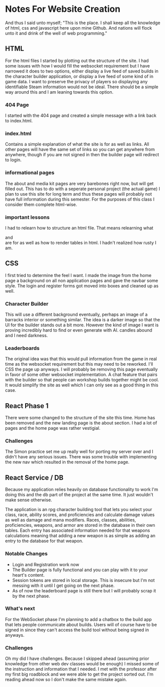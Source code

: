 # Notes For Website Creation
And thus I said unto myself; "This is the place. I shall keep all the knowledge of html, css and javascript here upon mine Github. And nations will flock unto it and drink of the well of web programming."

## HTML
For the html files I started by plotting out the structure of the site. I had some issues with how I would fill the websocket requirement but I have narrowed it does to two options, either display a live feed of saved builds in the character builder application, or display a live feed of some kind of in game data. I want to preserve the privacy of players so displaying any identifiable Steam information would not be ideal. There should be a simple way around this and I am leaning towards this option.

### 404 Page
I started with the 404 page and created a simple message with a link back to index.html. 

### index.html
Contains a simple explanation of what the site is for as well as links. All other pages will have the same set of links so you can get anywhere from anywhere, though if you are not signed in then the builder page will redirect to login.

### informational pages
The about and media kit pages are very barebones right now, but will get filled out. This has to do with a seperate personal project (the actual game) I plan to use this site for long term and thus these pages will probably not have full information during this semester. For the purposes of this class I consider them complete html-wise.

### important lessons
I had to relearn how to structure an html file. That means relearning what <body> <nav> <main> and <footer> are for as well as how to render tables in html. I hadn't realized how rusty I am.

## CSS
I first tried to determine the feel I want. I made the image from the home page a background on all non application pages and gave the navbar some style. The login and register forms got moved into boxes and cleaned up as well.

### Character Builder
This will use a different background eventually, perhaps an image of a barracks interior or something similar. The idea is a darker image so that the UI for the builder stands out a bit more. However the kind of image I want is proving incredibly hard to find or even generate with AI. candles abound and I need darkness.

### Leaderboards
The original idea was that this would pull information from the game in real time as the websocket requirement but this may need to be reworked. I'll CSS the page up anyways.
I will probably be removing this page eventually in favor of some other websocket implementation. A chat feature that pairs with the builder so that people can workshop builds together might be cool. It would simplify the site as well which I can only see as a good thing in this case.

## React Phase 1
There were some changed to the structure of the site this time. Home has been removed and the new landing page is the about section. I had a lot of pages and the home page was rather vestigial.

### Challenges
The Simon practice set me up really well for porting my server over and I didn't have any serious issues. There was some trouble with implementing the new nav which resulted in the removal of the home page.

## React Service / DB
Because my application relies heavily on database functionality to work I'm doing this and the db part of the project at the same time. It just wouldn't make sense otherwise.

The application is an rpg character building tool that lets you select your class, race, ability scores, and proficiencies and calculate damage values as well as damage and mana modifiers. Races, classes, abilities, proficiencies, weapons, and armor are stored in the database in their own tables. Each entry has associated information needed for that weapons calculations meaning that adding a new weapon is as simple as adding an entry to the database for that weapon.

### Notable Changes
- Login and Registration work now
- The Builder page is fully functional and you can play with it to your heart's content.
- Session tokens are stored in local storage. This is insecure but I'm not messing with it until I get going on the next phase.
- As of now the leaderboard page is still there but I will probably scrap it by the next phase.

### What's next
For the WebSocket phase I'm planning to add a chatbox to the build app that lets people communicate about builds. Users will of course have to be signed in since they can't access the build tool without being signed in anyways.

### Challenges
Oh my did I have challenges. Because I skipped ahead (assuming prior knowledge from other web dev classes would be enough) I missed some of the instruction and information that I needed. I met with the professor after my first big roadblock and we were able to get the project sorted out. I'm reading ahead now so I don't make the same mistake again.